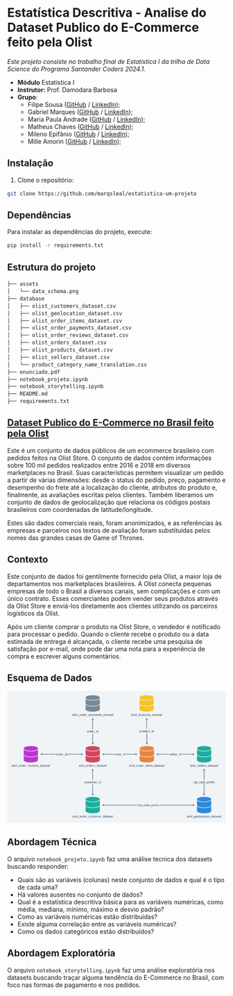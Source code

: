 # Estatística Descritiva - Analise do Dataset Publico do E-Commerce feito pela Olist

_Este projeto consiste no trabalho final de Estatística I da trilha de Data Science do Programa Santander Coders 2024.1._ 

* **Módulo** Estatística I
* **Instrutor:** Prof. Damodara Barbosa
* **Grupo**: 
    - Filipe Sousa ([GitHub](https://github.com/filsousa) / [LinkedIn](https://www.linkedin.com/in/filipel-sousa/));
    - Gabriel Marques ([GitHub](https://github.com/marqsleal) / [LinkedIn](https://www.linkedin.com/in/marqsleal/)); 
    - Maria Paula Andrade ([GitHub](https://github.com/MariaPaulaAndrade) / [LinkedIn](https://www.linkedin.com/in/maria-paula-andrade/)); 
    - Matheus Chaves ([GitHub](https://github.com/Matheus-Chaves) / [LinkedIn](https://www.linkedin.com/in/matheus-chavess/));
    - Mileno Epifânio ([GitHub](https://github.com/milenoepifanio) / [LinkedIn](https://www.linkedin.com/in/milenoepifanio/));
    - Mille Amorin ([GitHub](https://github.com/4m0r1m) / [LinkedIn](https://www.linkedin.com/in/mille-amorim/));

## Instalação 

1. Clone o repositório:

```bash
git clone https://github.com/marqsleal/estatistica-um-projeto
```

## Dependências 

Para instalar as dependências do projeto, execute:

```bash
pip install -r requirements.txt
```

## Estrutura do projeto 

```bash
├── assets
│   └── data_schema.png
├── database
│   ├── olist_customers_dataset.csv
│   ├── olist_geolocation_dataset.csv
│   ├── olist_order_items_dataset.csv
│   ├── olist_order_payments_dataset.csv
│   ├── olist_order_reviews_dataset.csv
│   ├── olist_orders_dataset.csv
│   ├── olist_products_dataset.csv
│   ├── olist_sellers_dataset.csv
│   └── product_category_name_translation.csv
├── enunciado.pdf
├── notebook_projeto.ipynb
├── notebook_storytelling.ipynb
├── README.md
├── requirements.txt
```

## [Dataset Publico do E-Commerce no Brasil feito pela Olist](https://www.kaggle.com/datasets/olistbr/brazilian-ecommerce)
Este é um conjunto de dados públicos de um ecommerce brasileiro com pedidos feitos na Olist Store. O conjunto de dados contém informações sobre 100 mil pedidos realizados entre 2016 e 2018 em diversos marketplaces no Brasil. Suas características permitem visualizar um pedido a partir de várias dimensões: desde o status do pedido, preço, pagamento e desempenho do frete até a localização do cliente, atributos do produto e, finalmente, as avaliações escritas pelos clientes. Também liberamos um conjunto de dados de geolocalização que relaciona os códigos postais brasileiros com coordenadas de latitude/longitude.

Estes são dados comerciais reais, foram anonimizados, e as referências às empresas e parceiros nos textos de avaliação foram substituídas pelos nomes das grandes casas de Game of Thrones.

## Contexto
Este conjunto de dados foi gentilmente fornecido pela Olist, a maior loja de departamentos nos marketplaces brasileiros. A Olist conecta pequenas empresas de todo o Brasil a diversos canais, sem complicações e com um único contrato. Esses comerciantes podem vender seus produtos através da Olist Store e enviá-los diretamente aos clientes utilizando os parceiros logísticos da Olist. 

Após um cliente comprar o produto na Olist Store, o vendedor é notificado para processar o pedido. Quando o cliente recebe o produto ou a data estimada de entrega é alcançada, o cliente recebe uma pesquisa de satisfação por e-mail, onde pode dar uma nota para a experiência de compra e escrever alguns comentários.

## Esquema de Dados
![Esquema de Dados](assets/data_schema.png)

## Abordagem Técnica
O arquivo `notebook_projeto.ipynb` faz uma análise tecnica dos datasets buscando responder:

- Quais são as variáveis (colunas) neste conjunto de dados e qual é o tipo de cada uma?  
- Há valores ausentes no conjunto de dados?
- Qual é a estatística descritiva básica para as variáveis numéricas, como média, mediana, mínimo, máximo e desvio padrão?  
- Como as variáveis numéricas estão distribuídas?  
- Existe alguma correlação entre as variáveis numéricas?  
- Como os dados categóricos estão distribuídos?

## Abordagem Exploratória
O arquivo `notebook_storytelling.ipynb` faz uma análise exploratória nos datasets buscando traçar alguma tendência do E-Commerce no Brasil, com foco nas formas de pagamento e nos pedidos.